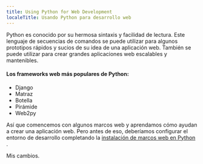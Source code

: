 ```yaml
---
title: Using Python for Web Development
localeTitle: Usando Python para desarrollo web
---
```

Python es conocido por su hermosa sintaxis y facilidad de lectura. Este lenguaje de secuencias de comandos se puede utilizar para algunos prototipos rápidos y sucios de su idea de una aplicación web. También se puede utilizar para crear grandes aplicaciones web escalables y mantenibles.

#### Los frameworks web más populares de Python:

*   Django
*   Matraz
*   Botella
*   Pirámide
*   Web2py

Así que comencemos con algunos marcos web y aprendamos cómo ayudan a crear una aplicación web. Pero antes de eso, deberíamos configurar el entorno de desarrollo completando la [instalación de marcos web en Python](https://guide.freecodecamp.org/python/setting-up-python-web-framework-django-and-flask) .

Mis cambios.
